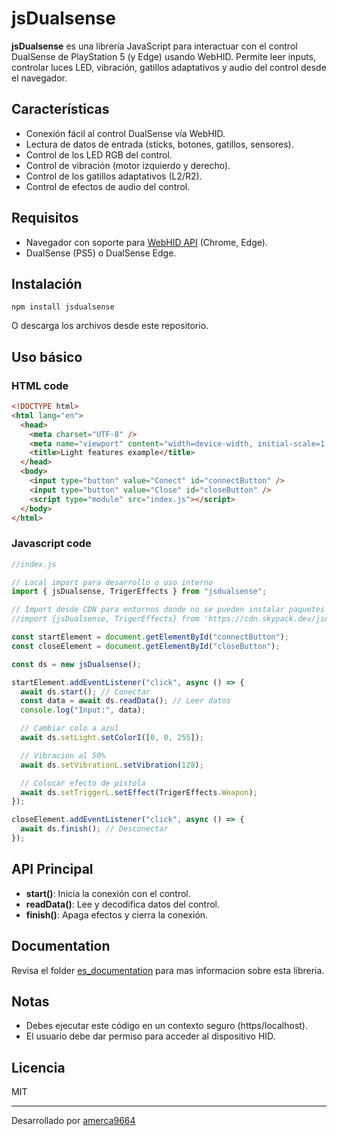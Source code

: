 # jsDualsense

**jsDualsense** es una librería JavaScript para interactuar con el control DualSense de PlayStation 5 (y Edge) usando WebHID. Permite leer inputs, controlar luces LED, vibración, gatillos adaptativos y audio del control desde el navegador.

## Características

- Conexión fácil al control DualSense vía WebHID.
- Lectura de datos de entrada (sticks, botones, gatillos, sensores).
- Control de los LED RGB del control.
- Control de vibración (motor izquierdo y derecho).
- Control de los gatillos adaptativos (L2/R2).
- Control de efectos de audio del control.

## Requisitos

- Navegador con soporte para [WebHID API](https://developer.mozilla.org/en-US/docs/Web/API/WebHID_API) (Chrome, Edge).
- DualSense (PS5) o DualSense Edge.

## Instalación

```
npm install jsdualsense
```

O descarga los archivos desde este repositorio.

## Uso básico

### HTML code

```html
<!DOCTYPE html>
<html lang="en">
  <head>
    <meta charset="UTF-8" />
    <meta name="viewport" content="width=device-width, initial-scale=1.0" />
    <title>Light features example</title>
  </head>
  <body>
    <input type="button" value="Conect" id="connectButton" />
    <input type="button" value="Close" id="closeButton" />
    <script type="module" src="index.js"></script>
  </body>
</html>
```

### Javascript code

```javascript
//index.js

// Local import para desarrollo o uso interno
import { jsDualsense, TrigerEffects } from "jsdualsense";

// Import desde CDN para entornos donde no se pueden instalar paquetes (por ejemplo, directamente en navegadores)
//import {jsDualsense, TrigerEffects} from 'https://cdn.skypack.dev/jsdualsense';

const startElement = document.getElementById("connectButton");
const closeElement = document.getElementById("closeButton");

const ds = new jsDualsense();

startElement.addEventListener("click", async () => {
  await ds.start(); // Conectar
  const data = await ds.readData(); // Leer datos
  console.log("Input:", data);

  // Cambiar colo a azul
  await ds.setLight.setColorI([0, 0, 255]);

  // Vibracion al 50%
  await ds.setVibrationL.setVibration(128);

  // Colocar efecto de pistola
  await ds.setTriggerL.setEffect(TrigerEffects.Weapon);
});

closeElement.addEventListener("click", async () => {
  await ds.finish(); // Desconectar
});
```

## API Principal

- **start()**: Inicia la conexión con el control.
- **readData()**: Lee y decodifica datos del control.
- **finish()**: Apaga efectos y cierra la conexión.

## Documentation

Revisa el folder [es_documentation](https://github.com/amerca9664/jsDualsense/tree/main/es_documentation) para mas informacion sobre esta libreria.

## Notas

- Debes ejecutar este código en un contexto seguro (https/localhost).
- El usuario debe dar permiso para acceder al dispositivo HID.

## Licencia

MIT

---

Desarrollado por [amerca9664](https://github.com/amerca9664)
